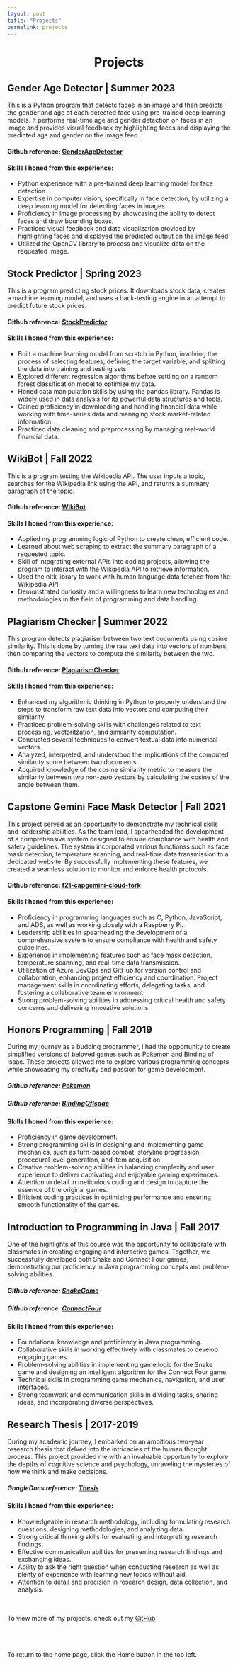 ```yaml
---
layout: post
title: "Projects"
permalink: projects
---
```

<h1 class="post-title p-name"><span class="gold"> <div style="text-align:center"> Projects </div></span></h1>

<h2 class="post-title p-name"><span class="white">Gender Age Detector |  Summer 2023</span></h2>

This is a Python program that detects faces in an image and then predicts the gender and age of each detected face using pre-trained deep learning models. It performs real-time age and gender detection on faces in an image and provides visual feedback by highlighting faces and displaying the predicted age and gender on the image feed.


#### Github reference: [GenderAgeDetector][gad]

[gad]: https://github.com/aubrymcc21/GenderAgeDetector

#### Skills I honed from this experience:
- Python experience with a pre-trained deep learning model for face detection.
- Expertise in computer vision, specifically in face detection, by utilizing a deep learning model for detecting faces in images.
- Proficiency in image processing by showcasing the ability to detect faces and draw bounding boxes.
- Practiced visual feedback and data visualization provided by highlighting faces and displayed the predicted output on the image feed.
- Utilized the OpenCV library to process and visualize data on the requested image.

<h2 class="post-title p-name"><span class="white">Stock Predictor |  Spring 2023</span></h2>

This is a program predicting stock prices. It downloads stock data, creates a machine learning model, and uses a back-testing engine in an attempt to predict future stock prices.


#### Github reference: [StockPredictor][stocks]

[stocks]: https://github.com/aubrymcc21/StockPredictor

#### Skills I honed from this experience:
- Built a machine learning model from scratch in Python, involving the process of selecting features, defining the target variable, and splitting the data into training and testing sets.
- Explored different regression algorithms before settling on a random forest classification model to optimize my data.
- Honed data manipulation skills by using the pandas library. Pandas is widely used in data analysis for its powerful data structures and tools.
- Gained proficiency in downloading and handling financial data while working with time-series data and managing stock market-related information.
- Practiced data cleaning and preprocessing by managing real-world financial data.

<h2 class="post-title p-name"><span class="white">WikiBot |  Fall 2022</span></h2>

This is a program testing the Wikipedia API. The user inputs a topic, searches for the Wikipedia link using the API, and returns a summary paragraph of the topic.

#### Github reference: [WikiBot][wikibot]

[wikibot]: https://github.com/aubrymcc21/WikiBot

#### Skills I honed from this experience:
- Applied my programming logic of Python to create clean, efficient code.
- Learned about web scraping to extract the summary paragraph of a requested topic.
- Skill of integrating external APIs into coding projects, allowing the program to interact with the Wikipedia API to retrieve information.
- Used the nltk library to work with human language data fetched from the Wikipedia API.
- Demonstrated curiosity and a willingness to learn new technologies and methodologies in the field of programming and data handling.

<h2 class="post-title p-name"><span class="white">Plagiarism Checker |  Summer 2022</span></h2>

This program detects plagiarism between two text documents using cosine similarity. This is done by turning the raw text data into vectors of numbers, then comparing the vectors to compute the similarity between the two.


#### Github reference: [PlagiarismChecker][plagiarismChecker]

[plagiarismChecker]: https://github.com/aubrymcc21/PlagiarismChecker

#### Skills I honed from this experience:
- Enhanced my algorithmic thinking in Python to properly understand the steps to transform raw text data into vectors and computing their similarity.
- Practiced problem-solving skills with challenges related to text processing, vectoritzation, and similarity computation.
- Conducted several techniques to convert textual data into numerical vectors.
- Analyzed, interpreted, and understood the implications of the computed similarity score between two documents.
- Acquired knowledge of the cosine similarity metric to measure the similarity between two non-zero vectors by calculating the cosine of the angle between them.

<h2 class="post-title p-name"><span class="white">Capstone Gemini Face Mask Detector |  Fall 2021</span></h2>

This project served as an opportunity to demonstrate my technical skills and leadership abilities. As the team lead, I spearheaded the development of a comprehensive system designed to ensure compliance with health and safety guidelines. The system incorporated various functionss such as face mask detection, temperature scanning, and real-time data transmission to a dedicated website. By successfully implementing these features, we created a seamless solution to monitor and enforce health protocols.


#### Github reference: [f21-capgemini-cloud-fork][capstone]

[capstone]: https://github.com/aubrymcc21/f21-capgemini-cloud-fork

#### Skills I honed from this experience:
- Proficiency in programming languages such as C, Python, JavaScript, and ADS, as well as working closely with a Raspberry Pi.
- Leadership abilities in spearheading the development of a comprehensive system to ensure compliance with health and safety guidelines.
- Experience in implementing features such as face mask detection, temperature scanning, and real-time data transmission.
- Utilization of Azure DevOps and GitHub for version control and collaboration, enhancing project efficiency and coordination. Project management skills in coordinating efforts, delegating tasks, and fostering a collaborative team environment.
- Strong problem-solving abilities in addressing critical health and safety concerns and delivering innovative solutions.


<h2 class="post-title p-name"><span class="white">Honors Programming | Fall 2019
</span></h2>

During my journey as a budding programmer, I had the opportunity to create simplified versions of beloved games such as Pokemon and Binding of Isaac. These projects allowed me to explore various programming concepts while showcasing my creativity and passion for game development.


##### Github reference: [Pokemon][pokemon]
##### Github reference: [BindingOfIsaac][isaac]

[pokemon]: https://github.com/aubrymcc21/Pokemon
[isaac]: https://github.com/aubrymcc21/BindingofIsaac

#### Skills I honed from this experience:
- Proficiency in game development.
- Strong programming skills in designing and implementing game mechanics, such as turn-based combat, storyline progression, procedural level generation, and item acquisition.
- Creative problem-solving abilities in balancing complexity and user experience to deliver captivating and enjoyable gaming experiences.
- Attention to detail in meticulous coding and design to capture the essence of the original games.
- Efficient coding practices in optimizing performance and ensuring smooth functionality of the games.

<h2 class="post-title p-name"><span class="white">Introduction to Programming in Java | Fall 2017</span></h2>


One of the highlights of this course was the opportunity to collaborate with classmates in creating engaging and interactive games. Together, we successfully developed both Snake and Connect Four games, demonstrating our proficiency in Java programming concepts and problem-solving abilities.


##### Github reference: [SnakeGame][snake]
##### Github reference: [ConnectFour][connect]

[snake]: https://github.com/aubrymcc21/SnakeGame
[connect]: https://github.com/aubrymcc21/ConnectFour/tree/main

#### Skills I honed from this experience:
- Foundational knowledge and proficiency in Java programming.
- Collaborative skills in working effectively with classmates to develop engaging games.
- Problem-solving abilities in implementing game logic for the Snake game and designing an intelligent algorithm for the Connect Four game.
- Technical skills in programming game mechanics, navigation, and user interfaces.
- Strong teamwork and communication skills in dividing tasks, sharing ideas, and incorporating diverse perspectives.

<h2 class="post-title p-name"><span class="white">Research Thesis | 2017-2019</span></h2>
During my academic journey, I embarked on an ambitious two-year research thesis that delved into the intricacies of the human thought process. This project provided me with an invaluable opportunity to explore the depths of cognitive science and psychology, unraveling the mysteries of how we think and make decisions.


##### GoogleDocs reference: [Thesis][thesis]

[thesis]: https://docs.google.com/document/d/1_3hh_YPfpVh7G8GsfRgThRltKHKMo_L6uN8Ur-mz2bU/edit?usp=sharing

#### Skills I honed from this experience:
- Knowledgeable in research methodology, including formulating research questions, designing methodologies, and analyzing data.
- Strong critical thinking skills for evaluating and interpreting research findings.
- Effective communication abilities for presenting research findings and exchanging ideas.
- Ability to ask the right question when conducting research as well as plenty of experience with learning new topics without aid.
- Attention to detail and precision in research design, data collection, and analysis.

<br><br> To view more of my projects, check out my [GitHub][github]

[github]: https://github.com/aubrymcc21


<br><br><br>To return to the home page, click the Home button in the top left.
